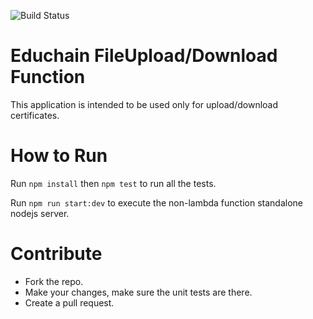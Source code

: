 ![Build Status](https://codebuild.eu-west-2.amazonaws.com/badges?uuid=eyJlbmNyeXB0ZWREYXRhIjoidHFjYU12ZThwM01SZkZhMklwQmdwUWhwUDlMeDBGWENRUDVXWlRNQndnYS9HSmNOWnZibDZuc29QRUtaVTNDQmQxaDZVRmJnSzlLeHlMVWRWR1FHSWZ3PSIsIml2UGFyYW1ldGVyU3BlYyI6InViUUJVYmUxM21sWCtHbXMiLCJtYXRlcmlhbFNldFNlcmlhbCI6MX0%3D&branch=master)

# Educhain FileUpload/Download Function

This application is intended to be used only for upload/download certificates.

# How to Run

Run `npm install` then `npm test` to run all the tests.

Run `npm run start:dev` to execute the non-lambda function standalone nodejs server.

# Contribute

* Fork the repo.
* Make your changes, make sure the unit tests are there.
* Create a pull request.
